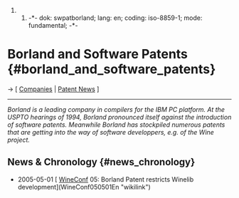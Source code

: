 1.  1.  -\*- dok: swpatborland; lang: en; coding: iso-8859-1; mode:
        fundamental; -\*-

# Borland and Software Patents {#borland_and_software_patents}

-\> \[ [ Companies](SwpatkamniEn "wikilink") \| [ Patent
News](SwpatcninoEn "wikilink") \]

------------------------------------------------------------------------

*Borland is a leading company in compilers for the IBM PC platform. At
the USPTO hearings of 1994, Borland pronounced itself against the
introduction of software patents. Meanwhile Borland has stockpiled
numerous patents that are getting into the way of software developpers,
e.g. of the Wine project.*

## News & Chronology {#news_chronology}

-   2005-05-01 [ [WineConf](WineConf "wikilink") 05: Borland Patent
    restricts Winelib development](WineConf050501En "wikilink")

